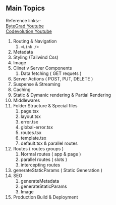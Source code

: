 ## Main Topics

Reference links:-  
[ByteGrad Youtube](https://www.youtube.com/watch?v=vwSlYG7hFk0)  
[Codevolution Youtube](https://www.youtube.com/watch?v=_EgI9WH8q1A)


1. Routing & Navigation  
    1. ```<Link />```
2. Metadata
3. Styling (Tailwind Css)
4. Image
5. Clinet v Server Components
   1. Data fetching ( GET requets )
6. Server Actions ( POST, PUT, DELETE )
7. Suspense & Streaming
8. Caching
9. Static & Dymanic rendering & Partial Rendering
10. Middlewares
11. Folder Structure & Special files
    1. page.tsx
    2. layout.tsx
    3. error.tsx
    4. global-error.tsx
    5. routes.tsx
    6. template.tsx
    7. default.tsx & parallel routes
12. Routes  ( routes groups ) 
    1. Normal routes ( app & page )
    2. parallel routes ( slots )
    3. intercepting routes
13. generateStaticParams ( Static Generation )
14. SEO
    1. generateMetadata
    2. generateStaticParams
    3. Image
14. Production Build & Deployment